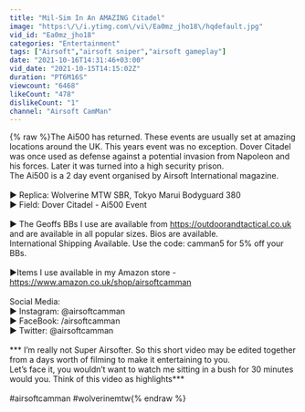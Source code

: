 ```yaml
---
title: "Mil-Sim In An AMAZING Citadel"
image: "https:\/\/i.ytimg.com\/vi\/Ea0mz_jho18\/hqdefault.jpg"
vid_id: "Ea0mz_jho18"
categories: "Entertainment"
tags: ["Airsoft","airsoft sniper","airsoft gameplay"]
date: "2021-10-16T14:31:46+03:00"
vid_date: "2021-10-15T14:15:02Z"
duration: "PT6M16S"
viewcount: "6468"
likeCount: "478"
dislikeCount: "1"
channel: "Airsoft CamMan"
---
```

{% raw %}The Ai500 has returned. These events are usually set at amazing locations around the UK. This years event was no exception. Dover Citadel was once used as defense against a potential invasion from Napoleon and his forces. Later it was turned into a high security prison.<br />The Ai500 is a 2 day event organised by Airsoft International magazine.<br /><br />► Replica: Wolverine MTW SBR, Tokyo Marui Bodyguard 380<br />► Field: Dover Citadel - Ai500 Event<br /><br />► The Geoffs BBs I use are available from <a rel="nofollow" target="blank" href="https://outdoorandtactical.co.uk">https://outdoorandtactical.co.uk</a> and are available in all popular sizes. Bios are available.<br />International Shipping Available. Use the code: camman5 for 5% off your BBs.<br /><br />►Items I use available in my Amazon store - <a rel="nofollow" target="blank" href="https://www.amazon.co.uk/shop/airsoftcamman">https://www.amazon.co.uk/shop/airsoftcamman</a><br /><br />Social Media:<br />► Instagram: @airsoftcamman<br />► FaceBook: /airsoftcamman<br />► Twitter: @airsoftcamman<br /><br />*** I’m really not Super Airsofter. So this short video may be edited together from a days worth of filming to make it entertaining to you. <br />Let’s face it, you wouldn’t want to watch me sitting in a bush for 30 minutes would you. Think of this video as highlights*** <br /><br />#airsoftcamman #wolverinemtw{% endraw %}
